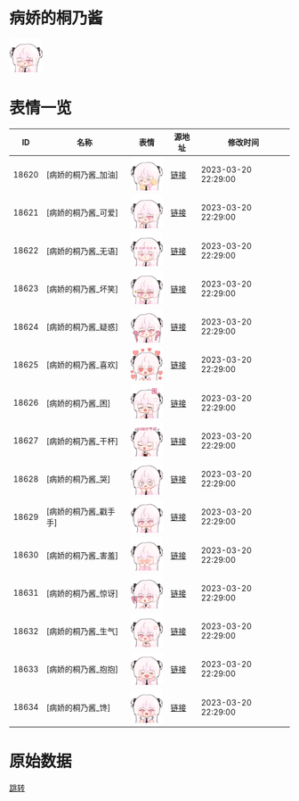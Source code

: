 # 病娇的桐乃酱

<img src="./cover.png" height="60" alt="cover" />

# 表情一览

|ID|名称|表情|源地址|修改时间|
|----|----|----|----|----|
|18620|[病娇的桐乃酱_加油]|<img src="./pic/018620_%5B病娇的桐乃酱_加油%5D.png" height="60" alt="加油"/>|[链接](https://i0.hdslb.com/bfs/garb/0172ffcd133053f155800ea750451d6b837f82d4.png)|2023-03-20 22:29:00|
|18621|[病娇的桐乃酱_可爱]|<img src="./pic/018621_%5B病娇的桐乃酱_可爱%5D.png" height="60" alt="可爱"/>|[链接](https://i0.hdslb.com/bfs/garb/460ca045f9793b751b3eeb4f854753c07d070d88.png)|2023-03-20 22:29:00|
|18622|[病娇的桐乃酱_无语]|<img src="./pic/018622_%5B病娇的桐乃酱_无语%5D.png" height="60" alt="无语"/>|[链接](https://i0.hdslb.com/bfs/garb/cda92574e3ed46bde6f8ea346e6595cac54d560a.png)|2023-03-20 22:29:00|
|18623|[病娇的桐乃酱_坏笑]|<img src="./pic/018623_%5B病娇的桐乃酱_坏笑%5D.png" height="60" alt="坏笑"/>|[链接](https://i0.hdslb.com/bfs/garb/a4c8886602b9b20acf5360173c11c6a7189133fd.png)|2023-03-20 22:29:00|
|18624|[病娇的桐乃酱_疑惑]|<img src="./pic/018624_%5B病娇的桐乃酱_疑惑%5D.png" height="60" alt="疑惑"/>|[链接](https://i0.hdslb.com/bfs/garb/660e2d2c095df02433919937f9fc78bde44f8f67.png)|2023-03-20 22:29:00|
|18625|[病娇的桐乃酱_喜欢]|<img src="./pic/018625_%5B病娇的桐乃酱_喜欢%5D.png" height="60" alt="喜欢"/>|[链接](https://i0.hdslb.com/bfs/garb/d125b39e50938c0ea888b6603bf91df11c72138c.png)|2023-03-20 22:29:00|
|18626|[病娇的桐乃酱_困]|<img src="./pic/018626_%5B病娇的桐乃酱_困%5D.png" height="60" alt="困"/>|[链接](https://i0.hdslb.com/bfs/garb/4e2ce46e50cb4a9b460fbba7df53eadadccf2d9f.png)|2023-03-20 22:29:00|
|18627|[病娇的桐乃酱_干杯]|<img src="./pic/018627_%5B病娇的桐乃酱_干杯%5D.png" height="60" alt="干杯"/>|[链接](https://i0.hdslb.com/bfs/garb/c045d093fe4214de2641f16378c64a62cbaea6ee.png)|2023-03-20 22:29:00|
|18628|[病娇的桐乃酱_哭]|<img src="./pic/018628_%5B病娇的桐乃酱_哭%5D.png" height="60" alt="哭"/>|[链接](https://i0.hdslb.com/bfs/garb/dbca8cec0296d44b916dbf654f59b443d75c5d3e.png)|2023-03-20 22:29:00|
|18629|[病娇的桐乃酱_戳手手]|<img src="./pic/018629_%5B病娇的桐乃酱_戳手手%5D.png" height="60" alt="戳手手"/>|[链接](https://i0.hdslb.com/bfs/garb/6798e59764076e839ce8e578dd427e4bd7daa5cd.png)|2023-03-20 22:29:00|
|18630|[病娇的桐乃酱_害羞]|<img src="./pic/018630_%5B病娇的桐乃酱_害羞%5D.png" height="60" alt="害羞"/>|[链接](https://i0.hdslb.com/bfs/garb/57efa0d35fb2951628bcdeaa02298dd83c48ba5b.png)|2023-03-20 22:29:00|
|18631|[病娇的桐乃酱_惊讶]|<img src="./pic/018631_%5B病娇的桐乃酱_惊讶%5D.png" height="60" alt="惊讶"/>|[链接](https://i0.hdslb.com/bfs/garb/99cbdd023bd918e15b45549032d08792b6de6b46.png)|2023-03-20 22:29:00|
|18632|[病娇的桐乃酱_生气]|<img src="./pic/018632_%5B病娇的桐乃酱_生气%5D.png" height="60" alt="生气"/>|[链接](https://i0.hdslb.com/bfs/garb/52bebc62a552cfb0da9ca773e6b8f0324fc63cf5.png)|2023-03-20 22:29:00|
|18633|[病娇的桐乃酱_抱抱]|<img src="./pic/018633_%5B病娇的桐乃酱_抱抱%5D.png" height="60" alt="抱抱"/>|[链接](https://i0.hdslb.com/bfs/garb/d7e32073e5279bccf3e9517469be4d66422c5b07.png)|2023-03-20 22:29:00|
|18634|[病娇的桐乃酱_馋]|<img src="./pic/018634_%5B病娇的桐乃酱_馋%5D.png" height="60" alt="馋"/>|[链接](https://i0.hdslb.com/bfs/garb/1659b28934680ebf4d834a8c02f1924e14c57a28.png)|2023-03-20 22:29:00|

# 原始数据

[跳转](./raw.json)

